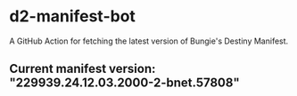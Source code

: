 # d2-manifest-bot
A GitHub Action for fetching the latest version of Bungie's Destiny Manifest.
## Current manifest version: "229939.24.12.03.2000-2-bnet.57808"